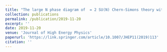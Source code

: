 ```yaml
---
title: "The large N phase diagram of  = 2 SU(N) Chern-Simons theory with one fundamental chiral multiplet"
collection: publications
permalink: /publication/2019-11-20
excerpt: ''
date: 2019-11-20
venue: 'Journal of High Energy Physics'
paperurl: 'https://link.springer.com/article/10.1007/JHEP11(2019)113'
citation: ''
---
```


